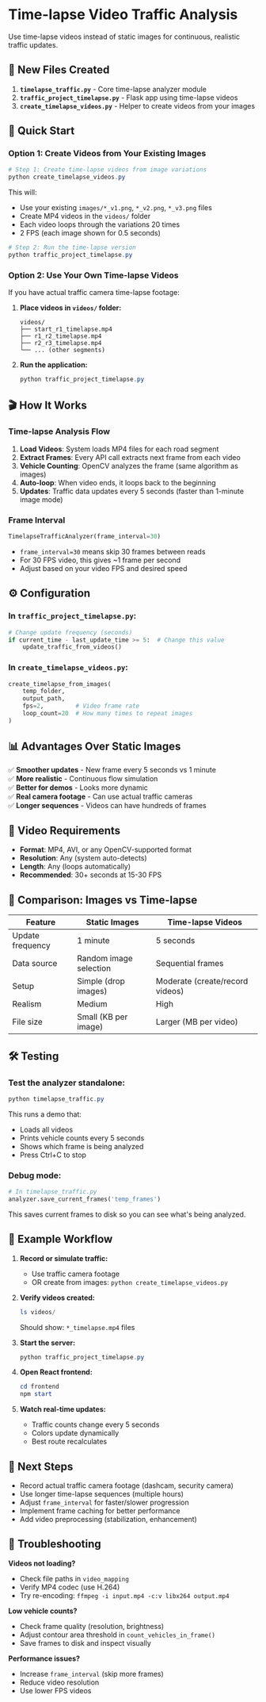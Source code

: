 # Time-lapse Video Traffic Analysis

Use time-lapse videos instead of static images for continuous, realistic traffic updates.

## 📁 New Files Created

1. **`timelapse_traffic.py`** - Core time-lapse analyzer module
2. **`traffic_project_timelapse.py`** - Flask app using time-lapse videos
3. **`create_timelapse_videos.py`** - Helper to create videos from your images

## 🚀 Quick Start

### Option 1: Create Videos from Your Existing Images

```powershell
# Step 1: Create time-lapse videos from image variations
python create_timelapse_videos.py
```

This will:

- Use your existing `images/*_v1.png`, `*_v2.png`, `*_v3.png` files
- Create MP4 videos in the `videos/` folder
- Each video loops through the variations 20 times
- 2 FPS (each image shown for 0.5 seconds)

```powershell
# Step 2: Run the time-lapse version
python traffic_project_timelapse.py
```

### Option 2: Use Your Own Time-lapse Videos

If you have actual traffic camera time-lapse footage:

1. **Place videos in `videos/` folder:**

   ```
   videos/
   ├── start_r1_timelapse.mp4
   ├── r1_r2_timelapse.mp4
   ├── r2_r3_timelapse.mp4
   └── ... (other segments)
   ```

2. **Run the application:**
   ```powershell
   python traffic_project_timelapse.py
   ```

## 🎬 How It Works

### Time-lapse Analysis Flow

1. **Load Videos**: System loads MP4 files for each road segment
2. **Extract Frames**: Every API call extracts next frame from each video
3. **Vehicle Counting**: OpenCV analyzes the frame (same algorithm as images)
4. **Auto-loop**: When video ends, it loops back to the beginning
5. **Updates**: Traffic data updates every 5 seconds (faster than 1-minute image mode)

### Frame Interval

```python
TimelapseTrafficAnalyzer(frame_interval=30)
```

- `frame_interval=30` means skip 30 frames between reads
- For 30 FPS video, this gives ~1 frame per second
- Adjust based on your video FPS and desired speed

## ⚙️ Configuration

### In `traffic_project_timelapse.py`:

```python
# Change update frequency (seconds)
if current_time - last_update_time >= 5:  # Change this value
    update_traffic_from_videos()
```

### In `create_timelapse_videos.py`:

```python
create_timelapse_from_images(
    temp_folder,
    output_path,
    fps=2,         # Video frame rate
    loop_count=20  # How many times to repeat images
)
```

## 📊 Advantages Over Static Images

✅ **Smoother updates** - New frame every 5 seconds vs 1 minute  
✅ **More realistic** - Continuous flow simulation  
✅ **Better for demos** - Looks more dynamic  
✅ **Real camera footage** - Can use actual traffic cameras  
✅ **Longer sequences** - Videos can have hundreds of frames

## 🎥 Video Requirements

- **Format**: MP4, AVI, or any OpenCV-supported format
- **Resolution**: Any (system auto-detects)
- **Length**: Any (loops automatically)
- **Recommended**: 30+ seconds at 15-30 FPS

## 🔄 Comparison: Images vs Time-lapse

| Feature          | Static Images          | Time-lapse Videos               |
| ---------------- | ---------------------- | ------------------------------- |
| Update frequency | 1 minute               | 5 seconds                       |
| Data source      | Random image selection | Sequential frames               |
| Setup            | Simple (drop images)   | Moderate (create/record videos) |
| Realism          | Medium                 | High                            |
| File size        | Small (KB per image)   | Larger (MB per video)           |

## 🛠️ Testing

### Test the analyzer standalone:

```powershell
python timelapse_traffic.py
```

This runs a demo that:

- Loads all videos
- Prints vehicle counts every 5 seconds
- Shows which frame is being analyzed
- Press Ctrl+C to stop

### Debug mode:

```python
# In timelapse_traffic.py
analyzer.save_current_frames('temp_frames')
```

This saves current frames to disk so you can see what's being analyzed.

## 📝 Example Workflow

1. **Record or simulate traffic:**

   - Use traffic camera footage
   - OR create from images: `python create_timelapse_videos.py`

2. **Verify videos created:**

   ```powershell
   ls videos/
   ```

   Should show: `*_timelapse.mp4` files

3. **Start the server:**

   ```powershell
   python traffic_project_timelapse.py
   ```

4. **Open React frontend:**

   ```powershell
   cd frontend
   npm start
   ```

5. **Watch real-time updates:**
   - Traffic counts change every 5 seconds
   - Colors update dynamically
   - Best route recalculates

## 🎯 Next Steps

- Record actual traffic camera footage (dashcam, security camera)
- Use longer time-lapse sequences (multiple hours)
- Adjust `frame_interval` for faster/slower progression
- Implement frame caching for better performance
- Add video preprocessing (stabilization, enhancement)

## 🔧 Troubleshooting

**Videos not loading?**

- Check file paths in `video_mapping`
- Verify MP4 codec (use H.264)
- Try re-encoding: `ffmpeg -i input.mp4 -c:v libx264 output.mp4`

**Low vehicle counts?**

- Check frame quality (resolution, brightness)
- Adjust contour area threshold in `count_vehicles_in_frame()`
- Save frames to disk and inspect visually

**Performance issues?**

- Increase `frame_interval` (skip more frames)
- Reduce video resolution
- Use lower FPS videos
